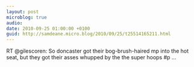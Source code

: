 ```yaml
---
layout: post
microblog: true
audio: 
date: 2010-09-25 01:00:00 +0100
guid: http://samdeane.micro.blog/2010/09/25/t25514165211.html
---
```

RT @gilescoren: So doncaster got their bog-brush-haired mp into the hot seat, but they got their asses whupped by the the super hoops #p ...
